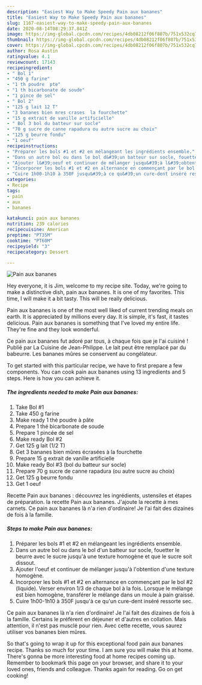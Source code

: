 ```yaml
---
description: "Easiest Way to Make Speedy Pain aux bananes"
title: "Easiest Way to Make Speedy Pain aux bananes"
slug: 1167-easiest-way-to-make-speedy-pain-aux-bananes
date: 2020-08-14T08:29:37.841Z
image: https://img-global.cpcdn.com/recipes/4db08212f06f807b/751x532cq70/pain-aux-bananes-photo-principale-de-la-recette.jpg
thumbnail: https://img-global.cpcdn.com/recipes/4db08212f06f807b/751x532cq70/pain-aux-bananes-photo-principale-de-la-recette.jpg
cover: https://img-global.cpcdn.com/recipes/4db08212f06f807b/751x532cq70/pain-aux-bananes-photo-principale-de-la-recette.jpg
author: Rosa Austin
ratingvalue: 4.1
reviewcount: 17143
recipeingredient:
- " Bol 1"
- "450 g farine"
- "1 th poudre  pte"
- "1 th bicarbonate de soude"
- "1 pince de sel"
- " Bol 2"
- "125 g lait 12 T"
- "3 bananes bien mres crases  la fourchette"
- "15 g extrait de vanille artificielle"
- " Bol 3 bol du batteur sur socle"
- "70 g sucre de canne rapadura ou autre sucre au choix"
- "125 g beurre fondu"
- "1 oeuf"
recipeinstructions:
- "Préparer les bols #1 et #2 en mélangeant les ingrédients ensemble."
- "Dans un autre bol ou dans le bol d&#39;un batteur sur socle, fouetter le beurre avec le sucre jusqu&#39;à une texture homogène et que le sucre soit dissout."
- "Ajouter l&#39;oeuf et continuer de mélanger jusqu&#39;à l&#39;obtention d&#39;une texture homogène."
- "Incorporer les bols #1 et #2 en alternance en commençant par le bol #2 (liquide). Verser environ 1/3 de chaque bol à la fois. Lorsque le mélange est bien homogène, transférer le mélange dans un moule à pain graissé."
- "Cuire 1h00-1h10 à 350F jusqu&#39;à ce qu&#39;un cure-dent inséré ressorte sec."
categories:
- Recipe
tags:
- pain
- aux
- bananes

katakunci: pain aux bananes 
nutrition: 239 calories
recipecuisine: American
preptime: "PT35M"
cooktime: "PT60M"
recipeyield: "3"
recipecategory: Dessert

---
```



![Pain aux bananes](https://img-global.cpcdn.com/recipes/4db08212f06f807b/751x532cq70/pain-aux-bananes-photo-principale-de-la-recette.jpg)

Hey everyone, it is Jim, welcome to my recipe site. Today, we're going to make a distinctive dish, pain aux bananes. It is one of my favorites. This time, I will make it a bit tasty. This will be really delicious.

Pain aux bananes is one of the most well liked of current trending meals on earth. It is appreciated by millions every day. It is simple, it's fast, it tastes delicious. Pain aux bananes is something that I've loved my entire life. They're fine and they look wonderful.

Ce pain aux bananes fut adoré par tous, à chaque fois que je l&#39;ai cuisiné ! Publié par La Cuisine de Jean-Philippe. Le lait peut être remplacé par du babeurre. Les bananes mûres se conservent au congélateur.


To get started with this particular recipe, we have to first prepare a few components. You can cook pain aux bananes using 13 ingredients and 5 steps. Here is how you can achieve it.

<!--inarticleads1-->

##### The ingredients needed to make Pain aux bananes:

1. Take  Bol #1
1. Take 450 g farine
1. Make ready 1 thé poudre à pâte
1. Prepare 1 thé bicarbonate de soude
1. Prepare 1 pincée de sel
1. Make ready  Bol #2
1. Get 125 g lait (1/2 T)
1. Get 3 bananes bien mûres écrasées à la fourchette
1. Prepare 15 g extrait de vanille artificielle
1. Make ready  Bol #3 (bol du batteur sur socle)
1. Prepare 70 g sucre de canne rapadura (ou autre sucre au choix)
1. Get 125 g beurre fondu
1. Get 1 oeuf


Recette Pain aux bananes : découvrez les ingrédients, ustensiles et étapes de préparation. la recette Pain aux bananes. J&#39;ajoute la recette à mes carnets. Ce pain aux bananes là n&#39;a rien d&#39;ordinaire! Je l&#39;ai fait des dizaines de fois à la famille. 

<!--inarticleads2-->

##### Steps to make Pain aux bananes:

1. Préparer les bols #1 et #2 en mélangeant les ingrédients ensemble.
1. Dans un autre bol ou dans le bol d&#39;un batteur sur socle, fouetter le beurre avec le sucre jusqu&#39;à une texture homogène et que le sucre soit dissout.
1. Ajouter l&#39;oeuf et continuer de mélanger jusqu&#39;à l&#39;obtention d&#39;une texture homogène.
1. Incorporer les bols #1 et #2 en alternance en commençant par le bol #2 (liquide). Verser environ 1/3 de chaque bol à la fois. Lorsque le mélange est bien homogène, transférer le mélange dans un moule à pain graissé.
1. Cuire 1h00-1h10 à 350F jusqu&#39;à ce qu&#39;un cure-dent inséré ressorte sec.


Ce pain aux bananes là n&#39;a rien d&#39;ordinaire! Je l&#39;ai fait des dizaines de fois à la famille. Certains le préfèrent en déjeuner et d&#39;autres en collation. Mais attention, il n&#39;est pas musclé pour rien. Avec cette recette, vous saurez utiliser vos bananes bien mûres. 

So that's going to wrap it up for this exceptional food pain aux bananes recipe. Thanks so much for your time. I am sure you will make this at home. There's gonna be more interesting food at home recipes coming up. Remember to bookmark this page on your browser, and share it to your loved ones, friends and colleague. Thanks again for reading. Go on get cooking!
